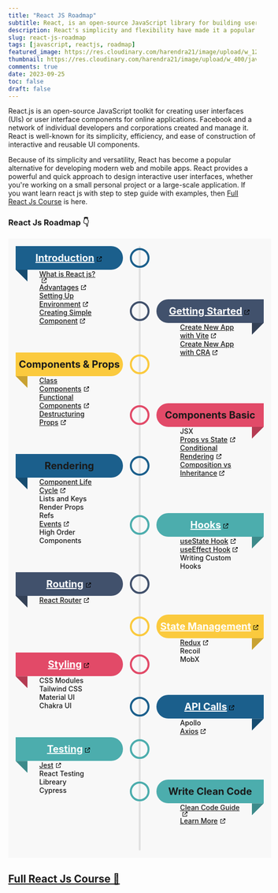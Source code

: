 ```yaml
---
title: "React JS Roadmap"
subtitle: React, is an open-source JavaScript library for building user interfaces (UIs)
description: React's simplicity and flexibility have made it a popular choice for building modern web and mobile applications.
slug: react-js-roadmap
tags: [javascript, reactjs, roadmap]
featured_image: https://res.cloudinary.com/harendra21/image/upload/w_1200/javascriptwithexample/React_Js_Roadmap_1_ez9abz.png
thumbnail: https://res.cloudinary.com/harendra21/image/upload/w_400/javascriptwithexample/React_Js_Roadmap_1_ez9abz.png
comments: true
date: 2023-09-25
toc: false
draft: false
---
```


React.js is an open-source JavaScript toolkit for creating user interfaces (UIs) or user interface components for online applications. Facebook and a network of individual developers and corporations created and manage it. React is well-known for its simplicity, efficiency, and ease of construction of interactive and reusable UI components.

Because of its simplicity and versatility, React has become a popular alternative for developing modern web and mobile apps. React provides a powerful and quick approach to design interactive user interfaces, whether you're working on a small personal project or a large-scale application. If you want learn react js with step to step guide with examples, then [Full React Js Course](https://courses.withcodeexample.com/course/react-js/) is here.

### React Js Roadmap 👇
<style>.roadmap-style-1{padding:15px;background-color:#f8f8f8;--col-gap:2rem;--row-gap:2rem;--line-w:0.25rem;display:grid;grid-template-columns:var(--line-w) 1fr;grid-auto-columns:max-content;column-gap:var(--col-gap);list-style:none;width:100%;margin-inline:auto}.roadmap-style-1::before{content:"";grid-column:1;grid-row:1/span 20;background:#e1e1e1;border-radius:calc(var(--line-w)/ 2)}.roadmap-style-1 li:not(:last-child){margin-bottom:var(--row-gap)}.roadmap-style-1 li{grid-column:2;--inlineP:1.5rem;margin-inline:var(--inlineP);grid-row:span 2;display:grid;grid-template-rows:min-content min-content min-content}.roadmap-style-1 li .title{--dateH:3rem;height:var(--dateH);margin-inline:calc(var(--inlineP) * -1);text-align:center;background-color:var(--accent-color);font-size:20px;font-weight:700;display:grid;place-content:center;position:relative;border-radius:calc(var(--dateH)/ 2) 0 0 calc(var(--dateH)/ 2)}.roadmap-style-1 li .title::before{content:"";width:var(--inlineP);aspect-ratio:1;background:var(--accent-color);background-image:linear-gradient(rgba(0,0,0,.2) 100%,transparent);position:absolute;top:100%;clip-path:polygon(0 0,100% 0,0 100%);right:0}.roadmap-style-1 li .title::after{content:"";position:absolute;width:2rem;aspect-ratio:1;background:var(--bgColor);border:.3rem solid var(--accent-color);border-radius:50%;top:50%;transform:translate(50%,-50%);right:calc(100% + var(--col-gap) + var(--line-w)/ 2)}.roadmap-style-1 li .descr{background:var(--bgColor);position:relative;padding-inline:1.5rem;padding-block-end:1.5rem;font-weight:500}.roadmap-style-1 li .descr::before{content:"";position:absolute;width:90%;height:.5rem;background:rgba(0,0,0,.5);left:50%;border-radius:50%;filter:blur(4px);transform:translate(-50%,50%);z-index:-1;bottom:.25rem}@media (min-width:40rem){.roadmap-style-1{grid-template-columns:1fr var(--line-w) 1fr}.roadmap-style-1::before{grid-column:2}.roadmap-style-1 li:nth-child(odd){grid-column:1}.roadmap-style-1 li:nth-child(2n){grid-column:3}.roadmap-style-1 li:nth-child(2){grid-row:2/4}.roadmap-style-1 li:nth-child(odd) .title::before{clip-path:polygon(0 0,100% 0,100% 100%);left:0}.roadmap-style-1 li:nth-child(odd) .title::after{transform:translate(-50%,-50%);left:calc(100% + var(--col-gap) + var(--line-w)/ 2)}.roadmap-style-1 li:nth-child(odd) .title{border-radius:0 calc(var(--dateH)/ 2) calc(var(--dateH)/ 2) 0}}.roadmap-style-1 a[target="_blank"]:after{content:url(data:image/png;base64,iVBORw0KGgoAAAANSUhEUgAAAAoAAAAKCAYAAACNMs+9AAAAQElEQVR42qXKwQkAIAxDUUdxtO6/RBQkQZvSi8I/pL4BoGw/XPkh4XigPmsUgh0626AjRsgxHTkUThsG2T/sIlzdTsp52kSS1wAAAABJRU5ErkJggg==);margin:0 3px 0 5px}.title a{color:#fff}@media (prefers-color-scheme:dark){.roadmap-style-1{background: #2f2f2f!important;}}</style>
<ul class="roadmap-style-1">
    <li style="--accent-color:#1B5F8C">
        <div class="title"><a href="https://courses.withcodeexample.com/course/react-js/introduction/" target="_blank">Introduction</a></div>
        <div class="descr">
            <div><a href="https://courses.withcodeexample.com/course/react-js/introduction/#what-is-react-js" target="_blank">What is React js?</a></div>
            <div><a href="https://courses.withcodeexample.com/course/react-js/introduction/#advantages-of-using-react" target="_blank">Advantages</a></div>
             <div><a href="https://courses.withcodeexample.com/course/react-js/introduction/#setting-up-a-development-environment-for-react" target="_blank">Setting Up Environment</a></div>
            <div><a href="https://courses.withcodeexample.com/course/react-js/introduction/#creating-a-simple-component" target="_blank">Creating Simple Component</a></div>
        </div>
    </li>
    <li style="--accent-color:#41516C">
        <div class="title"><a href="https://courses.withcodeexample.com/course/react-js/getting-started/" target="_blank">Getting Started</a></div>
        <div class="descr">
            <div><a href="https://courses.withcodeexample.com/course/react-js/getting-started/#react-with-vite" target="_blank">Create New App with Vite</a></div>
            <div><a href="https://courses.withcodeexample.com/course/react-js/getting-started/#react-with-create-react-app" target="_blank">Create New App with CRA</a></div>
        </div>
    </li>
    <li style="--accent-color:#FBCA3E">
        <div class="title">Components & Props</div>
        <div class="descr">
            <div><a href="https://courses.withcodeexample.com/course/react-js/components-and-props/#2-class-components" target="_blank">Class Components</a></div>
            <div><a href="https://courses.withcodeexample.com/course/react-js/components-and-props/#1-functional-components" target="_blank">Functional Components</a></div>
            <div><a href="https://courses.withcodeexample.com/course/react-js/components-and-props/#destructuring-props" target="_blank">Destructuring Props</a></div>
        </div>
    </li>
    <li style="--accent-color:#E24A68">
        <div class="title">Components Basic</div>
        <div class="descr">
            <div>JSX</div>
            <div><a href="https://courses.withcodeexample.com/course/react-js/components-and-props/#passing-data-through-props" target="_blank">Props vs State</a></div>
            <div><a href="https://courses.withcodeexample.com/course/react-js/conditional-rendering/" target="_blank">Conditional Rendering</a></div>
            <div><a href="https://courses.withcodeexample.com/course/react-js/component-composition/" target="_blank">Composition vs Inheritance</a></div>
        </div>
    </li>
    <li style="--accent-color:#1B5F8C">
        <div class="title">Rendering</div>
        <div class="descr">
            <div><a href="https://courses.withcodeexample.com/course/react-js/state-lifecycle/#lifecycle-methods" target="_blank">Component Life Cycle</a></div>
            <div>Lists and Keys</div>
            <div>Render Props</div>
            <div>Refs</div>
            <div><a href="https://courses.withcodeexample.com/course/react-js/event-handling/" target="_blank">Events</a></div>
            <div>High Order Components</div>
        </div>
    </li>
    <li style="--accent-color:#4CADAD">
        <div class="title"><a href="https://javascript.withcodeexample.com/blog/react-hooks-comprehensive-guide/" target="_blank">Hooks</a></div>
        <div class="descr">
            <div><a href="https://javascript.withcodeexample.com/blog/react-hooks-comprehensive-guide/#2-useeffect" target="_blank">useState Hook</a></div>
            <div><a href="https://javascript.withcodeexample.com/blog/useeffect-react-hook-with-examples/" target="_blank">useEffect Hook</a></div>
            <div>Writing Custom Hooks</div>
        </div>
    </li>
    <li style="--accent-color:#41516C">
        <div class="title"><a href="https://courses.withcodeexample.com/course/react-js/react-router/" target="_blank">Routing</a></div>
        <div class="descr">
            <div><a href="https://courses.withcodeexample.com/course/react-js/react-router/#setting-up-routes-in-a-react-app" target="_blank">React Router</a></div>
        </div>
    </li>
    <li style="--accent-color:#FBCA3E">
        <div class="title"><a href="https://courses.withcodeexample.com/course/react-js/state-management/" target="_blank">State Management</a></div>
        <div class="descr">
            <div><a href="https://courses.withcodeexample.com/course/react-js/state-management/#actions-reducers-and-the-store" target="_blank">Redux</a></div>
            <div>Recoil</div>
            <div>MobX</div>
        </div>
    </li>
    <li style="--accent-color:#E24A68">
        <div class="title"><a href="https://courses.withcodeexample.com/course/react-js/styling/" target="_blank">Styling</a></div>
        <div class="descr">
            <div>CSS Modules</div>
            <div>Tailwind CSS</div>
            <div>Material UI</div>
            <div>Chakra UI</div>
        </div>
    </li>
    <li style="--accent-color:#1B5F8C">
        <div class="title"><a href="https://courses.withcodeexample.com/course/react-js/handling-api/" target="_blank">API Calls</a></div>
        <div class="descr">
            <div>Apollo</div>
            <div><a href="https://courses.withcodeexample.com/course/react-js/handling-api/#making-api-requests-in-react" target="_blank">Axios</a></div>
        </div>
    </li>
    <li style="--accent-color:#4CADAD">
        <div class="title"><a href="https://courses.withcodeexample.com/course/react-js/testing-debugging/" target="_blank">Testing</a></div>
        <div class="descr">
            <div><a href="https://courses.withcodeexample.com/course/react-js/testing-debugging/#setting-up-jest" target="_blank">Jest</a></div>
            <div>React Testing Libreary</div>
            <div>Cypress</div>
        </div>
    </li>
    <li style="--accent-color:#4CADAD">
        <div class="title">Write Clean Code</div>
        <div class="descr">
            <div><a href="https://javascript.withcodeexample.com/blog/react-js-clean-code-best-practices/" target="_blank">Clean Code Guide</a></div>
            <div><a href="https://javascript.withcodeexample.com/tags/reactjs/" target="_blank">Learn More</a></div>
        </div>
    </li>
</ul>

## [Full React Js Course 🔗](https://courses.withcodeexample.com/course/react-js/)